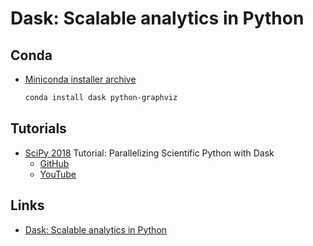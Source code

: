 # Dask: Scalable analytics in Python

## Conda

  - [Miniconda installer archive](https://repo.continuum.io/miniconda/)
    ```bash
    conda install dask python-graphviz
    ```

## Tutorials

  - [SciPy 2018](https://scipy2018.scipy.org) Tutorial: Parallelizing Scientific Python with Dask
    * [GitHub](https://github.com/martindurant/dask-tutorial-scipy-2018)
    * [YouTube](https://www.youtube.com/watch?v=mqdglv9GnM8)
    
## Links

  - [Dask: Scalable analytics in Python](http://dask.pydata.org)
